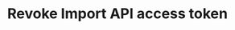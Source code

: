 ---
# -------------------------- #
#      ENDPOINT DETAILS      #
# -------------------------- #

product-type: "connect"
content-type: "api-endpoint"
endpoint: "sources"
key: "revoke-iapi-access-token"
version: "4"


# -------------------------- #
#       METHOD DETAILS       #
# -------------------------- #

title: "Revoke Import API access token"
method: "delete"
short-url: |
  /v{{ endpoint.version }}{{ object.endpoint-url }}/{source_id}/tokens/{token_id}
full-url: |
  {{ api.base-url }}{{ endpoint.short-url | flatify }}

short: "{{ site.data.connect.core-objects.sources.revoke-iapi-token.short }}"
description: "{{ site.data.connect.core-objects.sources.revoke-iapi-token.description | flatify }}"


# -------------------------- #
#       METHOD ARGUMENTS     #
# -------------------------- #

arguments:
  - name: "source_id"
    required: true
    type: "string"
    description: |
      A path parameter corresponding to the unique ID of the Import API source.
    example-value: |
      126890

  - name: "token_id"
    required: true
    type: "string"
    description: |
      A path parameter corresponding to the unique ID of the Import API access token to be revoked.
    example-value: |
      544973525


# -------------------------- #
#           RETURNS          #
# -------------------------- #

returns: |
  If successful, the API will return a status of `200 OK` and a [Source object]({{ site.data.connect.core-objects.sources.object }}) a `report_card` property.


# ------------------------------ #
#   EXAMPLE REQUEST & RESPONSES  #
# ------------------------------ #

examples:
  - type: "Request"
    request-url: |
      {% assign token-id = "544973525" %}{% assign right-bracket = "}" %}{{ endpoint.short-url | flatify | replace: "{source_id","126890" | replace:"{token_id",token-id | remove: right-bracket | strip_newlines }}
    header: "{{ site.data.connect.request-headers.delete | flatify }}"
    code: ""

  - type: "Response"
    language: "json"
    code: |
      {{ site.data.connect.code-examples.sources.import-api.full-object }}

  - type: "Errors"
---